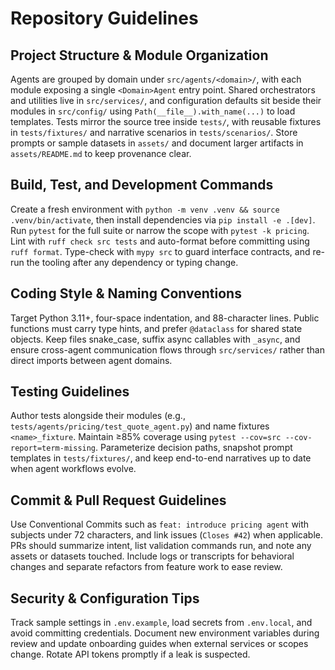 # Repository Guidelines

## Project Structure & Module Organization
Agents are grouped by domain under `src/agents/<domain>/`, with each module exposing a single `<Domain>Agent` entry point. Shared orchestrators and utilities live in `src/services/`, and configuration defaults sit beside their modules in `src/config/` using `Path(__file__).with_name(...)` to load templates. Tests mirror the source tree inside `tests/`, with reusable fixtures in `tests/fixtures/` and narrative scenarios in `tests/scenarios/`. Store prompts or sample datasets in `assets/` and document larger artifacts in `assets/README.md` to keep provenance clear.

## Build, Test, and Development Commands
Create a fresh environment with `python -m venv .venv && source .venv/bin/activate`, then install dependencies via `pip install -e .[dev]`. Run `pytest` for the full suite or narrow the scope with `pytest -k pricing`. Lint with `ruff check src tests` and auto-format before committing using `ruff format`. Type-check with `mypy src` to guard interface contracts, and re-run the tooling after any dependency or typing change.

## Coding Style & Naming Conventions
Target Python 3.11+, four-space indentation, and 88-character lines. Public functions must carry type hints, and prefer `@dataclass` for shared state objects. Keep files snake_case, suffix async callables with `_async`, and ensure cross-agent communication flows through `src/services/` rather than direct imports between agent domains.

## Testing Guidelines
Author tests alongside their modules (e.g., `tests/agents/pricing/test_quote_agent.py`) and name fixtures `<name>_fixture`. Maintain ≥85% coverage using `pytest --cov=src --cov-report=term-missing`. Parameterize decision paths, snapshot prompt templates in `tests/fixtures/`, and keep end-to-end narratives up to date when agent workflows evolve.

## Commit & Pull Request Guidelines
Use Conventional Commits such as `feat: introduce pricing agent` with subjects under 72 characters, and link issues (`Closes #42`) when applicable. PRs should summarize intent, list validation commands run, and note any assets or datasets touched. Include logs or transcripts for behavioral changes and separate refactors from feature work to ease review.

## Security & Configuration Tips
Track sample settings in `.env.example`, load secrets from `.env.local`, and avoid committing credentials. Document new environment variables during review and update onboarding guides when external services or scopes change. Rotate API tokens promptly if a leak is suspected.
